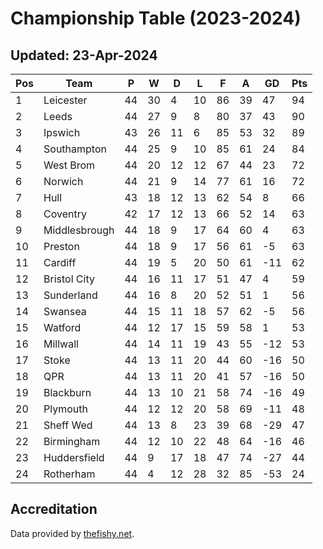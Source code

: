 # Championship Table (2023-2024)
## Updated: 23-Apr-2024

| Pos | Team | P | W | D | L | F | A | GD | Pts |
| --- | --- | --- | --- | --- | --- | --- | --- | --- | --- |
| 1 | Leicester | 44 | 30 | 4 | 10 | 86 | 39 | 47 | 94 |
| 2 | Leeds | 44 | 27 | 9 | 8 | 80 | 37 | 43 | 90 |
| 3 | Ipswich | 43 | 26 | 11 | 6 | 85 | 53 | 32 | 89 |
| 4 | Southampton | 44 | 25 | 9 | 10 | 85 | 61 | 24 | 84 |
| 5 | West Brom | 44 | 20 | 12 | 12 | 67 | 44 | 23 | 72 |
| 6 | Norwich | 44 | 21 | 9 | 14 | 77 | 61 | 16 | 72 |
| 7 | Hull | 43 | 18 | 12 | 13 | 62 | 54 | 8 | 66 |
| 8 | Coventry | 42 | 17 | 12 | 13 | 66 | 52 | 14 | 63 |
| 9 | Middlesbrough | 44 | 18 | 9 | 17 | 64 | 60 | 4 | 63 |
| 10 | Preston | 44 | 18 | 9 | 17 | 56 | 61 | -5 | 63 |
| 11 | Cardiff | 44 | 19 | 5 | 20 | 50 | 61 | -11 | 62 |
| 12 | Bristol City | 44 | 16 | 11 | 17 | 51 | 47 | 4 | 59 |
| 13 | Sunderland | 44 | 16 | 8 | 20 | 52 | 51 | 1 | 56 |
| 14 | Swansea | 44 | 15 | 11 | 18 | 57 | 62 | -5 | 56 |
| 15 | Watford | 44 | 12 | 17 | 15 | 59 | 58 | 1 | 53 |
| 16 | Millwall | 44 | 14 | 11 | 19 | 43 | 55 | -12 | 53 |
| 17 | Stoke | 44 | 13 | 11 | 20 | 44 | 60 | -16 | 50 |
| 18 | QPR | 44 | 13 | 11 | 20 | 41 | 57 | -16 | 50 |
| 19 | Blackburn | 44 | 13 | 10 | 21 | 58 | 74 | -16 | 49 |
| 20 | Plymouth | 44 | 12 | 12 | 20 | 58 | 69 | -11 | 48 |
| 21 | Sheff Wed | 44 | 13 | 8 | 23 | 39 | 68 | -29 | 47 |
| 22 | Birmingham | 44 | 12 | 10 | 22 | 48 | 64 | -16 | 46 |
| 23 | Huddersfield | 44 | 9 | 17 | 18 | 47 | 74 | -27 | 44 |
| 24 | Rotherham | 44 | 4 | 12 | 28 | 32 | 85 | -53 | 24 |

## Accreditation 

Data provided by [thefishy.net](https://www.thefishy.net/).